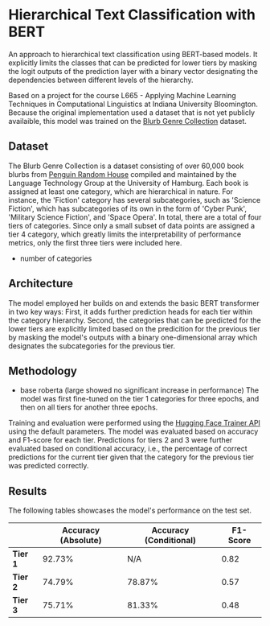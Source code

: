 # Hierarchical Text Classification with BERT

An approach to hierarchical text classification using BERT-based models. It explicitly limits the classes that can be predicted for lower tiers by masking the logit outputs of the prediction layer with a binary vector designating the dependencies between different levels of the hierarchy.

Based on a project for the course L665 - Applying Machine Learning Techniques in Computational Linguistics at Indiana University Bloomington.
Because the original implementation used a dataset that is not yet publicly availaible, this model was trained on the [Blurb Genre Collection](https://www.inf.uni-hamburg.de/en/inst/ab/lt/resources/data/blurb-genre-collection.html) dataset.

## Dataset
The Blurb Genre Collection is a dataset consisting of over 60,000 book blurbs from [Penguin Random House](penguinrandomhouse.com) compiled and maintained by the Language Technology Group at the University of Hamburg.
Each book is assigned at least one category, which are hierarchical in nature. For instance, the 'Fiction' category has several subcategories, such as 'Science Fiction', which has subcategories of its own in the form of 'Cyber Punk', 'Military Science Fiction', and 'Space Opera'.
In total, there are a total of four tiers of categories. Since only a small subset of data points are assigned a tier 4 category, which greatly limits the interpretability of performance metrics, only the first three tiers were included here.

- number of categories

## Architecture

The model employed her builds on and extends the basic BERT transformer in two key ways: 
First, it adds further prediction heads for each tier within the category hierarchy.
Second, the categories that can be predicted for the lower tiers are explicitly limited based on the predicition for the previous tier by masking the model's outputs with a binary one-dimensional array which designates the subcategories for the previous tier.

## Methodology
- base roberta (large showed no significant increase in performance)
The model was first fine-tuned on the tier 1 categories for three epochs, and then on all tiers for another three epochs.

Training and evaluation were performed using the [Hugging Face Trainer API](https://huggingface.co/docs/transformers/main_classes/trainer) using the default parameters.
The model was evaluated based on accuracy and F1-score for each tier. Predictions for tiers 2 and 3 were further evaluated based on conditional accuracy, i.e., the percentage of correct predictions for the current tier given that the category for the previous tier was predicted correctly.

## Results

The following tables showcases the model's performance on the test set.

|            | **Accuracy (Absolute)** | **Accuracy (Conditional)** | **F1-Score** |
|------------|-------------------------|-------------------------|--------------|
| **Tier 1** | 92.73%                  | N/A                     | 0.82         |
| **Tier 2** | 74.79%                  | 78.87%                  | 0.57         |
| **Tier 3** | 75.71%                  | 81.33%                  | 0.48         |

